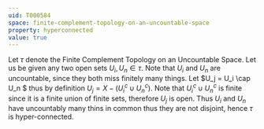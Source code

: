 ```yaml
---
uid: T000584
space: finite-complement-topology-on-an-uncountable-space
property: hyperconnected
value: true
---
```

Let $\tau$ denote the Finite Complement Topology on an Uncountable Space. Let us be given any two open sets $U_i,U_n \in \tau$. Note that $U_i$ and $U_n$ are uncountable, since they both miss finitely many things. Let $U_j = U_i \cap U_n $ thus by definition $U_j = X - (U_i {}^c \cup U_n {}^c)$. Note that $U_i {}^c \cup U_n {}^c$ is finite since it is a finite union of finite sets, therefore $U_j$ is open. Thus $U_i$ and $U_n$ have uncountably many thins in common thus they are not disjoint, hence $\tau$ is hyper-connected.

